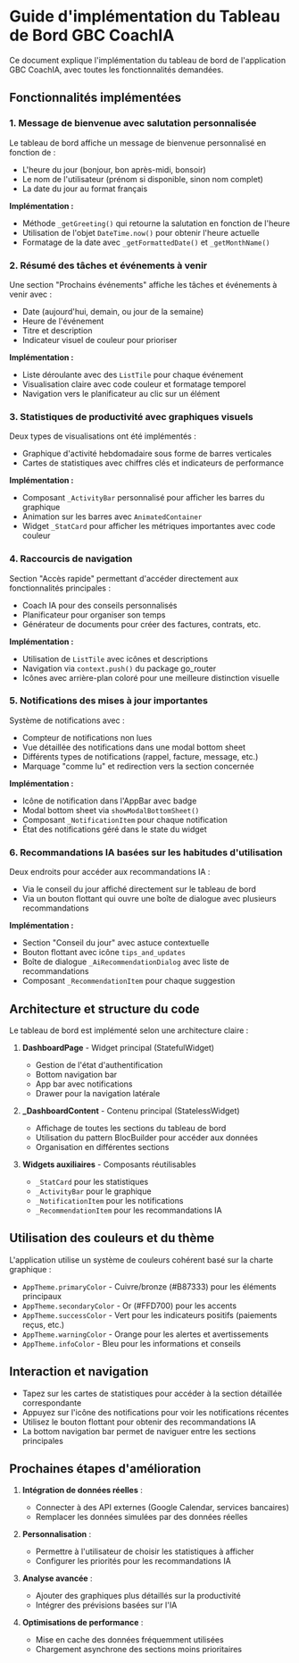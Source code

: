 # Guide d'implémentation du Tableau de Bord GBC CoachIA

Ce document explique l'implémentation du tableau de bord de l'application GBC CoachIA, avec toutes les fonctionnalités demandées.

## Fonctionnalités implémentées

### 1. Message de bienvenue avec salutation personnalisée

Le tableau de bord affiche un message de bienvenue personnalisé en fonction de :
- L'heure du jour (bonjour, bon après-midi, bonsoir)
- Le nom de l'utilisateur (prénom si disponible, sinon nom complet)
- La date du jour au format français

**Implémentation :**
- Méthode `_getGreeting()` qui retourne la salutation en fonction de l'heure
- Utilisation de l'objet `DateTime.now()` pour obtenir l'heure actuelle
- Formatage de la date avec `_getFormattedDate()` et `_getMonthName()`

### 2. Résumé des tâches et événements à venir

Une section "Prochains événements" affiche les tâches et événements à venir avec :
- Date (aujourd'hui, demain, ou jour de la semaine)
- Heure de l'événement
- Titre et description
- Indicateur visuel de couleur pour prioriser

**Implémentation :**
- Liste déroulante avec des `ListTile` pour chaque événement
- Visualisation claire avec code couleur et formatage temporel
- Navigation vers le planificateur au clic sur un élément

### 3. Statistiques de productivité avec graphiques visuels

Deux types de visualisations ont été implémentés :
- Graphique d'activité hebdomadaire sous forme de barres verticales
- Cartes de statistiques avec chiffres clés et indicateurs de performance

**Implémentation :**
- Composant `_ActivityBar` personnalisé pour afficher les barres du graphique
- Animation sur les barres avec `AnimatedContainer`
- Widget `_StatCard` pour afficher les métriques importantes avec code couleur

### 4. Raccourcis de navigation

Section "Accès rapide" permettant d'accéder directement aux fonctionnalités principales :
- Coach IA pour des conseils personnalisés
- Planificateur pour organiser son temps
- Générateur de documents pour créer des factures, contrats, etc.

**Implémentation :**
- Utilisation de `ListTile` avec icônes et descriptions
- Navigation via `context.push()` du package go_router
- Icônes avec arrière-plan coloré pour une meilleure distinction visuelle

### 5. Notifications des mises à jour importantes

Système de notifications avec :
- Compteur de notifications non lues
- Vue détaillée des notifications dans une modal bottom sheet
- Différents types de notifications (rappel, facture, message, etc.)
- Marquage "comme lu" et redirection vers la section concernée

**Implémentation :**
- Icône de notification dans l'AppBar avec badge
- Modal bottom sheet via `showModalBottomSheet()`
- Composant `_NotificationItem` pour chaque notification
- État des notifications géré dans le state du widget

### 6. Recommandations IA basées sur les habitudes d'utilisation

Deux endroits pour accéder aux recommandations IA :
- Via le conseil du jour affiché directement sur le tableau de bord
- Via un bouton flottant qui ouvre une boîte de dialogue avec plusieurs recommandations

**Implémentation :**
- Section "Conseil du jour" avec astuce contextuelle
- Bouton flottant avec icône `tips_and_updates`
- Boîte de dialogue `_AiRecommendationDialog` avec liste de recommandations
- Composant `_RecommendationItem` pour chaque suggestion

## Architecture et structure du code

Le tableau de bord est implémenté selon une architecture claire :

1. **DashboardPage** - Widget principal (StatefulWidget)
   - Gestion de l'état d'authentification
   - Bottom navigation bar
   - App bar avec notifications
   - Drawer pour la navigation latérale

2. **_DashboardContent** - Contenu principal (StatelessWidget)
   - Affichage de toutes les sections du tableau de bord
   - Utilisation du pattern BlocBuilder pour accéder aux données
   - Organisation en différentes sections

3. **Widgets auxiliaires** - Composants réutilisables
   - `_StatCard` pour les statistiques
   - `_ActivityBar` pour le graphique
   - `_NotificationItem` pour les notifications
   - `_RecommendationItem` pour les recommandations IA

## Utilisation des couleurs et du thème

L'application utilise un système de couleurs cohérent basé sur la charte graphique :
- `AppTheme.primaryColor` - Cuivre/bronze (#B87333) pour les éléments principaux
- `AppTheme.secondaryColor` - Or (#FFD700) pour les accents
- `AppTheme.successColor` - Vert pour les indicateurs positifs (paiements reçus, etc.)
- `AppTheme.warningColor` - Orange pour les alertes et avertissements
- `AppTheme.infoColor` - Bleu pour les informations et conseils

## Interaction et navigation

- Tapez sur les cartes de statistiques pour accéder à la section détaillée correspondante
- Appuyez sur l'icône des notifications pour voir les notifications récentes
- Utilisez le bouton flottant pour obtenir des recommandations IA
- La bottom navigation bar permet de naviguer entre les sections principales

## Prochaines étapes d'amélioration

1. **Intégration de données réelles** :
   - Connecter à des API externes (Google Calendar, services bancaires)
   - Remplacer les données simulées par des données réelles

2. **Personnalisation** :
   - Permettre à l'utilisateur de choisir les statistiques à afficher
   - Configurer les priorités pour les recommandations IA

3. **Analyse avancée** :
   - Ajouter des graphiques plus détaillés sur la productivité
   - Intégrer des prévisions basées sur l'IA

4. **Optimisations de performance** :
   - Mise en cache des données fréquemment utilisées
   - Chargement asynchrone des sections moins prioritaires